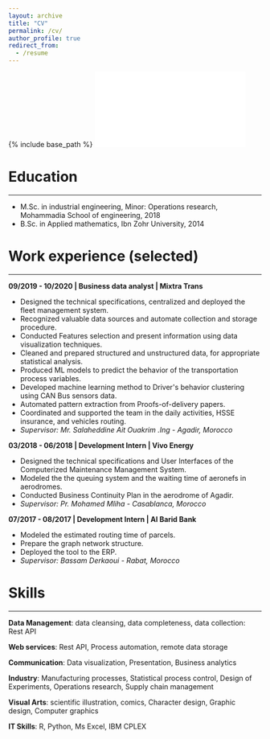 ```yaml
---
layout: archive
title: "CV"
permalink: /cv/
author_profile: true
redirect_from:
  - /resume
---
```


{% include base_path %}
<object data="/files/hamza_imloul_resume_data.pdf" type="application/pdf" width="600px" height="775px">
<embed src="/files/hamza_imloul_resume_data.pdf" type="application/pdf">

# Education
---
* M.Sc. in industrial engineering, Minor: Operations research, Mohammadia School of engineering, 2018
* B.Sc. in Applied mathematics, Ibn Zohr University, 2014

# Work experience (selected)
---
**09/2019 - 10/2020 | Business data analyst | Mixtra Trans**
* Designed the technical specifications, centralized and deployed the fleet management system.
* Recognized valuable data sources and automate collection and storage procedure.
* Conducted Features selection and present information using data visualization techniques.
* Cleaned and prepared structured and unstructured data, for appropriate statistical analysis.
* Produced ML models to predict the behavior of the transportation process variables.
* Developed machine learning method to Driver's behavior clustering using CAN Bus sensors data.
* Automated pattern extraction from Proofs-of-delivery papers.
* Coordinated and supported the team in the daily activities, HSSE insurance, and vehicles routing.
* *Supervisor: Mr. Salaheddine Ait Ouakrim .Ing - Agadir, Morocco*

**03/2018 - 06/2018 | Development Intern | Vivo Energy**
* Designed the technical specifications and User Interfaces of the Computerized Maintenance Management System.
* Modeled the the queuing system and the waiting time of aeronefs in aerodromes.
* Conducted Business Continuity Plan in the aerodrome of Agadir.
* *Supervisor: Pr. Mohamed Mliha - Casablanca, Morocco*

**07/2017 - 08/2017 | Development Intern | Al Barid Bank**
* Modeled the estimated routing time of parcels.
* Prepare the graph network structure.
* Deployed the tool to the ERP.
* *Supervisor: Bassam Derkaoui - Rabat, Morocco*

<!--
**03/2017 - 06/2017 | Development Intern | ONCF**
* Designed the technical specifications for the freight demand planning.
* *Supervisor: Pr. Mohamed Charkaoui - Rabat, Morocco*
-->

<!--
**07/2015 | Process intern | Lafarge**
* Diagnosed the dosing regulator.
* *Supervisor: Mr. Hamza Moussafir - Meknes, Morocco*
-->

# Skills
---
**Data Management**: data cleansing, data completeness, data collection: Rest API
  
**Web services**: Rest API, Process automation, remote data storage

**Communication**: Data visualization, Presentation, Business analytics

**Industry**: Manufacturing processes, Statistical process control, Design of Experiments, Operations research, Supply chain management

**Visual Arts**: scientific illustration, comics, Character design, Graphic design, Computer graphics
  
**IT Skills**: R, Python, Ms Excel, IBM CPLEX
